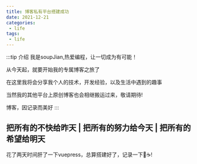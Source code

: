 ```yaml
---
title: 博客私有平台搭建成功
date: 2021-12-21
categories:
 - life
tags:
 - life
---
```


:::tip 介绍
  我是soupJian,热爱编程，让一切成为有可能！


  从今天起，就要开始我的专属博客之旅了

  
  在这里我将会分享我个人的技术，开发经验，以及生活中遇到的趣事


  当然我的其他平台上原创博客也会相继搬运过来，敬请期待!


  博客，因记录而美好
:::

## 把所有的不快给昨天 | 把所有的努力给今天 | 把所有的希望给明天

花了两天时间肝了一下vuepress，总算搭建好了，记录一下🍎☕!
